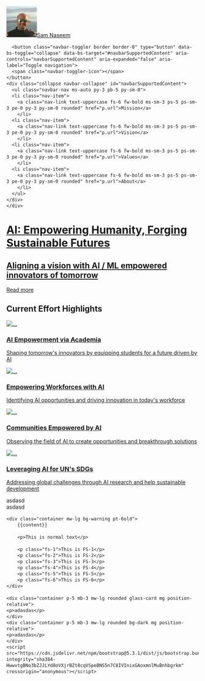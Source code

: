 ---
---
<!doctype html>
<html lang="en">
  <head>
    <meta charset="utf-8">
    <meta name="viewport" content="width=device-width, initial-scale=1">
    <title>Bootstrap demo</title>
    <link href="https://cdn.jsdelivr.net/npm/bootstrap@5.3.1/dist/css/bootstrap.min.css" rel="stylesheet" integrity="sha384-4bw+/aepP/YC94hEpVNVgiZdgIC5+VKNBQNGCHeKRQN+PtmoHDEXuppvnDJzQIu9" crossorigin="anonymous">
    <link href="/css/style.css?v=1" rel="stylesheet">
    <link href="/css/style-breakpoints.css?v=1" rel="stylesheet">
    <link rel="preconnect" href="https://fonts.googleapis.com">
    <link rel="preconnect" href="https://fonts.gstatic.com" crossorigin>
    <link href="https://fonts.googleapis.com/css2?family=Lato:ital,wght@0,100;0,300;0,400;0,700;0,900;1,100;1,300;1,400;1,700;1,900&family=Titillium+Web:ital,wght@0,200;0,300;0,400;0,600;0,700;0,900;1,200;1,300;1,400;1,600;1,700&display=swap" rel="stylesheet">
    <link href="https://fonts.googleapis.com/css2?family=Montserrat:ital,wght@0,100;0,400;0,600;0,700;0,900;1,100;1,400;1,600;1,700;1,900&display=swap" rel="stylesheet">

  </head>
  <body class="bg-black text-white">
  <nav class="navbar navbar-expand-sm navbar-dark fixed-top fixed-top-p bg-gd-black-transparent">
    <div class="container mw-lg pt-2">
      <!-- Brand/logo -->
      <a class="navbar-brand text-white ms-2 me-auto" href="#"><img src="/images/profile-pic.jpeg" class="rounded-circle profile-pic"  alt="Avatar" /><span class="profile-name">Sam Naseem</span></a>

      <button class="navbar-toggler border border-0" type="button" data-bs-toggle="collapse" data-bs-target="#navbarSupportedContent" aria-controls="navbarSupportedContent" aria-expanded="false" aria-label="Toggle navigation">
      <span class="navbar-toggler-icon"></span>
    </button>
    <div class="collapse navbar-collapse" id="navbarSupportedContent">
      <ul class="navbar-nav ms-auto py-3 pb-5 py-sm-0">
      <li class="nav-item">
        <a class="nav-link text-uppercase fs-6 fw-bold ms-sm-3 ps-5 ps-sm-3 pe-0 py-3 py-sm-0 rounded" href="p.url">Mission</a>
        </li>
      <li class="nav-item">
        <a class="nav-link text-uppercase fs-6 fw-bold ms-sm-3 ps-5 ps-sm-3 pe-0 py-3 py-sm-0 rounded" href="p.url">Vision</a>
        </li>
      <li class="nav-item">
        <a class="nav-link text-uppercase fs-6 fw-bold ms-sm-3 ps-5 ps-sm-3 pe-0 py-3 py-sm-0 rounded" href="p.url">Values</a>
        </li>
      <li class="nav-item">
        <a class="nav-link text-uppercase fs-6 fw-bold ms-sm-3 ps-5 ps-sm-3 pe-0 py-3 py-sm-0 rounded" href="p.url">About</a>
        </li>
      </ul>
    </div>
    </div>
  </nav>







  <div class="container-fluid image-default g-0 fade-image" style="background-image:url({{page.splash}});">
    <div class="container mw-lg d-flex text-light hero g-3">
        <div class="container mw-lg mb-3 mb-sm-5 mt-auto fs-3 hero-content">
            <h1 data-highlight="My Mission"><a class="text-light text-decoration-none text-shadow" href="#">AI: Empowering Humanity, Forging Sustainable Futures</a></h1>
            <h2>
                <a class="text-light text-decoration-none text-shadow" href="#">
                    Aligning a vision with AI / ML empowered innovators of tomorrow
                </a>
            </h2>
            <p>
                <a class="btn btn-outline-light mt-2" href="#" role="button">Read more</a>
            </p>
        </div>    
    </div>
    <div class="container-fluid bg-gd-transparent-black g-0 p-5">
        <p class="m-0 p-5"></p>
    </div>
</div>





<div class="container mw-lg hero-followup">
    <div class="container mw-lg text-light p-4 pb-1 px-sm-5 rounded-4 bg-frost">
        <h2 class="fs-6 text-uppercase text-white-50">Current Effort Highlights <!--<a class="d-none d-sm-block float-end text-light text-decoration-none fw-lighter" href="#">View More</a>--></h2>
        <div class="row row-cols-1 row-cols-lg-2">
            <div class="col my-2">
                <div class="row">
                    <div class="col col-5 col-sm-4 d-flex">
                        <p>
                            <a href="#">
                                <img src="https://images.unsplash.com/photo-1531545514256-b1400bc00f31?ixlib=rb-4.0.3&ixid=M3wxMjA3fDB8MHxwaG90by1wYWdlfHx8fGVufDB8fHx8fA%3D%3D&auto=format&fit=crop&w=1974&q=80" class="w-100 h-100 image-default rounded-4" alt="...">
                            </a>
                        </p>
                    </div>
                    <div class="col col-7 col-sm-8">
                        <h3><a class="text-light" href="#">AI Empowerment via Academia</a></h3>
                        <p>
                            <a class="text-light text-decoration-none" href="#">
                                Shaping tomorrow's innovators by equipping students for a future driven by AI
                            </a>
                        </p>
                    </div>
                </div>                
            </div>
            <div class="col my-2">
                <div class="row">
                    <div class="col col-5 col-sm-4 d-flex">
                        <p>
                            <a href="#">
                                <img src="https://images.unsplash.com/photo-1573496546038-82f9c39f6365?ixlib=rb-4.0.3&ixid=M3wxMjA3fDB8MHxwaG90by1wYWdlfHx8fGVufDB8fHx8fA%3D%3D&auto=format&fit=crop&w=2069&q=80" class="w-100 h-100 image-default rounded-4" alt="...">
                            </a>
                        </p>
                    </div>
                    <div class="col col-7 col-sm-8">
                        <h3><a class="text-light" href="#">Empowering Workforces with AI
</a></h3>
                        <p>
                            <a class="text-light text-decoration-none" href="#">
                                Identifying AI opportunities and driving innovation in today's workforce
                            </a>
                        </p>
                    </div>
                </div>                
            </div>  
            <div class="col my-2">
                <div class="row">
                    <div class="col col-5 col-sm-4 d-flex">
                        <p>
                            <a href="#">
                                <img src="https://images.unsplash.com/photo-1582213782179-e0d53f98f2ca?ixlib=rb-4.0.3&ixid=M3wxMjA3fDB8MHxwaG90by1wYWdlfHx8fGVufDB8fHx8fA%3D%3D&auto=format&fit=crop&w=2070&q=80" class="w-100 h-100 image-default rounded-4" alt="...">
                            </a>
                        </p>
                    </div>
                    <div class="col col-7 col-sm-8">
                        <h3><a class="text-light" href="#">Communities Empowered by AI
</a></h3>
                        <p>
                            <a class="text-light text-decoration-none" href="#">
                                Observing the field of AI to create opportunities and breakthrough solutions
                            </a>
                        </p>
                    </div>
                </div>                
            </div> 
            <div class="col my-2">
                <div class="row">
                    <div class="col col-5 col-sm-4 d-flex">
                        <p>
                            <a href="#">
                                <img src="https://images.unsplash.com/photo-1552799446-159ba9523315?ixlib=rb-4.0.3&ixid=M3wxMjA3fDB8MHxwaG90by1wYWdlfHx8fGVufDB8fHx8fA%3D%3D&auto=format&fit=crop&w=2070&q=80" class="w-100 h-100 image-default rounded-4" alt="...">
                            </a>
                        </p>
                    </div>
                    <div class="col col-7 col-sm-8">
                        <h3><a class="text-light" href="#">Leveraging AI for UN's SDGs
</a></h3>
                        <p>
                            <a class="text-light text-decoration-none" href="#">
                                Addressing global challenges through AI research and help sustainable development
                            </a>
                        </p>
                    </div>
                </div>                
            </div>            
        </div>       
        <!--<p class="d-sm-none d-block">
            <a class="btn btn-outline-light w-100" href="#" role="button">View more</a>
        </p>--> 
    </div>
</div>



<div class="container mw-lg bg-dark">
    <div class="row">
        <div class="col-12 col-sm-6 bg-warnings">
            asdasd
        </div>
        <div class="col-12 col-sm-6 bg-dangers">
            asdasd
        </div>
    </div>
    
</div>



    <div class="container mw-lg bg-warning pt-6old">
        {{content}}

        <p>This is normal text</p>

        <p class="fs-1">This is FS-1</p>
        <p class="fs-2">This is FS-2</p>
        <p class="fs-3">This is FS-3</p>
        <p class="fs-4">This is FS-4</p>
        <p class="fs-5">This is FS-5</p>
        <p class="fs-6">This is FS-6</p>
    </div>

    <div class="container p-5 mb-3 mw-lg rounded glass-card mg position-relative">
    <p>adasdas</p>
    </div>
    <div class="container p-5 mb-3 mw-lg rounded bg-dark mg position-relative">
    <p>adasdas</p>
    </div>
    <script src="https://cdn.jsdelivr.net/npm/bootstrap@5.3.1/dist/js/bootstrap.bundle.min.js" integrity="sha384-HwwvtgBNo3bZJJLYd8oVXjrBZt8cqVSpeBNS5n7C8IVInixGAoxmnlMuBnhbgrkm" crossorigin="anonymous"></script>
  </body>
</html>